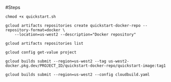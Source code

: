 

#Steps

```
chmod +x quickstart.sh

gcloud artifacts repositories create quickstart-docker-repo --repository-format=docker \
    --location=us-west2 --description="Docker repository"

gcloud artifacts repositories list

gcloud config get-value project

gcloud builds submit --region=us-west2 --tag us-west2-docker.pkg.dev/PROJECT_ID/quickstart-docker-repo/quickstart-image:tag1

```

``
gcloud builds submit --region=us-west2 --config cloudbuild.yaml
``
